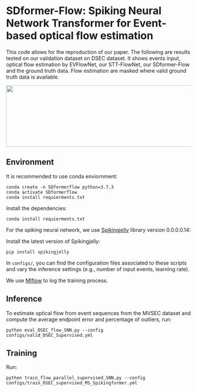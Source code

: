 # SDformer-Flow: Spiking Neural Network Transformer for Event-based optical flow estimation


This code allows for the reproduction of our paper.
The following are results tested on our validation dataset on DSEC dataset. It shows events input, optical flow estimation by EVFlowNet, our STT-FlowNet, our SDformer-Flow and the ground truth data. Flow estimation are masked where valid ground truth data is available.

<!-- &nbsp; -->
<img src="SDFormerflow.gif" width="864" height="168" />
<!-- &nbsp; -->

## Environment
It is recommended to use conda enviornment:
```
conda create -n SDformerflow python=3.7.3
conda activate SDformerflow
conda install requierments.txt
```
Install the dependencies:
```
conda install requierments.txt
```

For the spiking neural network,  we use [Spikingjelly](https://github.com/fangwei123456/spikingjelly) library version 0.0.0.0.14:

Install the latest version of Spikingjelly:
```
pip install spikingjelly
```
In `configs/`, you can find the configuration files associated to these scripts and vary the inference settings (e.g., number of input events, learning rate).

We use [Mlflow](https://www.mlflow.org/docs/latest/index.html#) to log the training process. 

## Inference

To estimate optical flow from event sequences from the MVSEC dataset and compute the average endpoint error and percentage of outliers, run:

```
python eval_DSEC_flow_SNN.py --config configs/valid_DSEC_Supervised.yml
```


## Training

Run:

```
python train_flow_parallel_supervised_SNN.py --config configs/train_DSEC_supervised_MS_Spikingformer.yml
```


[//]: # (## Related projects)

[//]: # (For event data preprocessing, refer to the following project:)

[//]: # ([Optical Flow estimation from Event Cameras and Spiking Neural Networks]&#40;https://github.com/j-cuadrado/of_ev_snn&#41;)

[//]: # ()
[//]: # (The spatial-temporal swin spikeformer module is adapted from the following project:)

[//]: # ([Video Swin Transformer]&#40;https://github.com/SwinTransformer/Video-Swin-Transformer&#41;)
